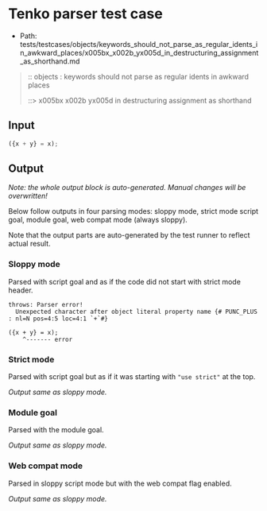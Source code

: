 # Tenko parser test case

- Path: tests/testcases/objects/keywords_should_not_parse_as_regular_idents_in_awkward_places/x005bx_x002b_yx005d_in_destructuring_assignment_as_shorthand.md

> :: objects : keywords should not parse as regular idents in awkward places
>
> ::> x005bx x002b yx005d in destructuring assignment as shorthand

## Input

`````js
({x + y} = x);
`````

## Output

_Note: the whole output block is auto-generated. Manual changes will be overwritten!_

Below follow outputs in four parsing modes: sloppy mode, strict mode script goal, module goal, web compat mode (always sloppy).

Note that the output parts are auto-generated by the test runner to reflect actual result.

### Sloppy mode

Parsed with script goal and as if the code did not start with strict mode header.

`````
throws: Parser error!
  Unexpected character after object literal property name {# PUNC_PLUS : nl=N pos=4:5 loc=4:1 `+`#}

({x + y} = x);
    ^------- error
`````

### Strict mode

Parsed with script goal but as if it was starting with `"use strict"` at the top.

_Output same as sloppy mode._

### Module goal

Parsed with the module goal.

_Output same as sloppy mode._

### Web compat mode

Parsed in sloppy script mode but with the web compat flag enabled.

_Output same as sloppy mode._
